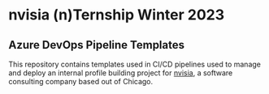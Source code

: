 # nvisia (n)Ternship Winter 2023

## Azure DevOps Pipeline Templates

This repository contains templates used in CI/CD pipelines used to manage and deploy an internal profile building project for [nvisia](https://www.nvisia.com/), a software consulting company based out of Chicago.
